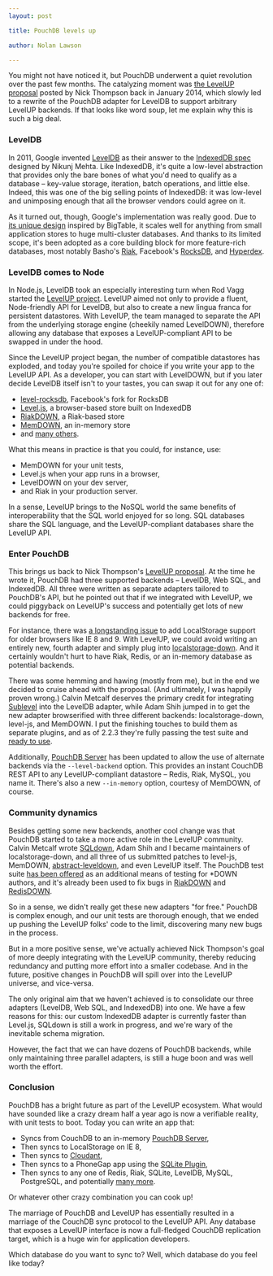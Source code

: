 ```yaml
---
layout: post

title: PouchDB levels up

author: Nolan Lawson

---
```


You might not have noticed it, but PouchDB underwent a quiet revolution over the past few months. The catalyzing moment was [the LevelUP proposal](https://github.com/pouchdb/pouchdb/issues/1250) posted by Nick Thompson back in January 2014, which slowly led to a rewrite of the PouchDB adapter for LevelDB to support arbitrary LevelUP backends.  If that looks like word soup, let me explain why this is such a big deal.

### LevelDB

In 2011, Google invented [LevelDB](https://en.wikipedia.org/wiki/LevelDB) as their answer to the [IndexedDB spec](http://www.w3.org/TR/IndexedDB/) designed by Nikunj Mehta. Like IndexedDB, it's quite a low-level abstraction that provides only the bare bones of what you'd need to qualify as a database &ndash; key-value storage, iteration, batch operations, and little else. Indeed, this was one of the big selling points of IndexedDB: it was low-level and unimposing enough that all the browser vendors could agree on it.

As it turned out, though, Google's implementation was really good.  Due to [its unique design](http://dailyjs.com/2013/04/19/leveldb-and-node-1/) inspired by BigTable, it scales well for anything from small application stores to huge multi-cluster databases. And thanks to its limited scope, it's been adopted as a core building block for more feature-rich databases, most notably Basho's [Riak](http://basho.com/riak/), Facebook's [RocksDB](http://rocksdb.org/), and [Hyperdex](http://hyperdex.org/).

### LevelDB comes to Node

In Node.js, LevelDB took an especially interesting turn when Rod Vagg started the [LevelUP project](https://github.com/rvagg/node-levelup). LevelUP aimed not only to provide a fluent, Node-friendly API for LevelDB, but also to create a new lingua franca for persistent datastores. With LevelUP, the team managed to separate the API from the underlying storage engine (cheekily named LevelDOWN), therefore allowing any database that exposes a LevelUP-compliant API to be swapped in under the hood.

Since the LevelUP project began, the number of compatible datastores has exploded, and today you're spoiled for choice if you write your app to the LevelUP API. As a developer, you can start with LevelDOWN, but if you later decide LevelDB itself isn't to your tastes, you can swap it out for any one of:

* [level-rocksdb](https://github.com/Level/level-rocksdb), Facebook's fork for RocksDB
* [Level.js](https://github.com/maxogden/level.js), a browser-based store built on IndexedDB
* [RiakDOWN](https://github.com/nlf/riakdown), a Riak-based store
* [MemDOWN](https://github.com/rvagg/memdown), an in-memory store
* and [many others](https://github.com/rvagg/node-levelup/wiki/Modules#storage-back-ends).

What this means in practice is that you could, for instance, use:

* MemDOWN for your unit tests,
* Level.js when your app runs in a browser,
* LevelDOWN on your dev server,
* and Riak in your production server.

In a sense, LevelUP brings to the NoSQL world the same benefits of interoperability that the SQL world enjoyed for so long.  SQL databases share the SQL language, and the LevelUP-compliant databases share the LevelUP API.

### Enter PouchDB

This brings us back to Nick Thompson's [LevelUP proposal](https://github.com/pouchdb/pouchdb/issues/1250). At the time he wrote it, PouchDB had three supported backends &ndash; LevelDB, Web SQL, and IndexedDB.  All three were written as separate adapters tailored to PouchDB's API, but he pointed out that if we integrated with LevelUP, we could piggyback on LevelUP's success and potentially get lots of new backends for free.

For instance, there was [a longstanding issue](https://github.com/pouchdb/pouchdb/issues/44) to add LocalStorage support for older browsers like IE 8 and 9. With LevelUP, we could avoid writing an entirely new, fourth adapter and simply plug into [localstorage-down](https://github.com/No9/localstorage-down). And it certainly wouldn't hurt to have Riak, Redis, or an in-memory database as potential backends.

There was some hemming and hawing (mostly from me), but in the end we decided to cruise ahead with the proposal. (And ultimately, I was happily proven wrong.) Calvin Metcalf deserves the primary credit for integrating [Sublevel](https://github.com/dominictarr/level-sublevel) into the LevelDB adapter, while Adam Shih jumped in to get the new adapter browserified with three different backends: localstorage-down, level-js, and MemDOWN. I put the finishing touches to build them as separate plugins, and as of 2.2.3 they're fully passing the test suite and [ready to use](http://pouchdb.com/adapters.html#pouchdb_in_the_browser).

Additionally, [PouchDB Server](https://github.com/pouchdb/pouchdb-server) has been updated to allow the use of alternate backends via the `--level-backend` option. This provides an instant CouchDB REST API to any LevelUP-compliant datastore &ndash; Redis, Riak, MySQL, you name it. There's also a new `--in-memory` option, courtesy of MemDOWN, of course.

### Community dynamics

Besides getting some new backends, another cool change was that PouchDB started to take a more active role in the LevelUP community. Calvin Metcalf wrote [SQLdown](https://github.com/calvinmetcalf/SQLdown), Adam Shih and I became maintainers of localstorage-down, and all three of us submitted patches to level-js, MemDOWN, [abstract-leveldown](https://github.com/rvagg/abstract-leveldown), and even LevelUP itself. The PouchDB test suite [has been offered](https://github.com/rvagg/abstract-leveldown/issues/26) as an additional means of testing for *DOWN authors, and it's already been used to fix bugs in [RiakDOWN](https://github.com/nlf/riakdown) and [RedisDOWN](https://github.com/hmalphettes/redisdown).

So in a sense, we didn't really get these new adapters "for free." PouchDB is complex enough, and our unit tests are thorough enough, that we ended up pushing the LevelUP folks' code to the limit, discovering many new bugs in the process.

But in a more positive sense, we've actually achieved Nick Thompson's goal of more deeply integrating with the LevelUP community, thereby reducing redundancy and putting more effort into a smaller codebase. And in the future, positive changes in PouchDB will spill over into the LevelUP universe, and vice-versa. 

The only original aim that we haven't achieved is to consolidate our three adapters (LevelDB, Web SQL, and IndexedDB) into one. We have a few reasons for this: our custom IndexedDB adapter is currently faster than Level.js, SQLdown is still a work in progress, and we're wary of the inevitable schema migration.

However, the fact that we can have dozens of PouchDB backends, while only maintaining three parallel adapters, is still a huge boon and was well worth the effort.

### Conclusion

PouchDB has a bright future as part of the LevelUP ecosystem. What would have sounded like a crazy dream half a year ago is now a verifiable reality, with unit tests to boot.  Today you can write an app that:

* Syncs from CouchDB to an in-memory [PouchDB Server](https://github.com/pouchdb/pouchdb-server),
* Then syncs to LocalStorage on IE 8,
* Then syncs to [Cloudant](https://cloudant.com/),
* Then syncs to a PhoneGap app using the [SQLite Plugin](https://github.com/brodysoft/Cordova-SQLitePlugin),
* Then syncs to any one of Redis, Riak, SQLite, LevelDB, MySQL, PostgreSQL, and potentially [many more](https://github.com/rvagg/node-levelup/wiki/Modules#storage-back-ends).

Or whatever other crazy combination you can cook up!

The marriage of PouchDB and LevelUP has essentially resulted in a marriage of the CouchDB sync protocol to the LevelUP API. Any database that exposes a LevelUP interface is now a full-fledged CouchDB replication target, which is a huge win for application developers.

Which database do you want to sync to?  Well, which database do you feel like today?